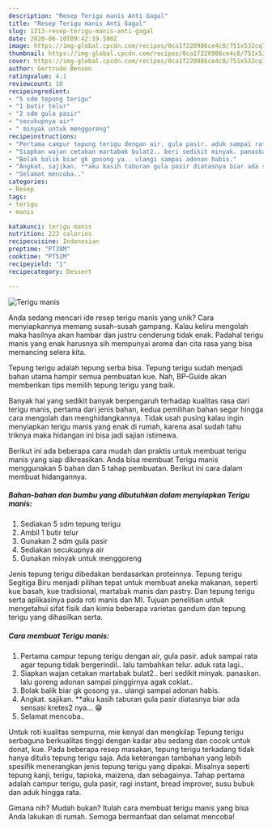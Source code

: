 ```yaml
---
description: "Resep Terigu manis Anti Gagal"
title: "Resep Terigu manis Anti Gagal"
slug: 1213-resep-terigu-manis-anti-gagal
date: 2020-06-10T09:42:19.590Z
image: https://img-global.cpcdn.com/recipes/0ca1f220986ce4c8/751x532cq70/terigu-manis-foto-resep-utama.jpg
thumbnail: https://img-global.cpcdn.com/recipes/0ca1f220986ce4c8/751x532cq70/terigu-manis-foto-resep-utama.jpg
cover: https://img-global.cpcdn.com/recipes/0ca1f220986ce4c8/751x532cq70/terigu-manis-foto-resep-utama.jpg
author: Gertrude Benson
ratingvalue: 4.1
reviewcount: 10
recipeingredient:
- "5 sdm tepung terigu"
- "1 butir telur"
- "2 sdm gula pasir"
- "secukupnya air"
- " minyak untuk menggoreng"
recipeinstructions:
- "Pertama campur tepung terigu dengan air, gula pasir. aduk sampai rata agar tepung tidak bergerindil.. lalu tambahkan telur. aduk rata lagi.."
- "Siapkan wajan cetakan martabak bulat2.. beri sedikit minyak. panaskan. lalu goreng adonan sampai pinggirnya agak coklat.."
- "Bolak balik biar gk gosong ya.. ulangi sampai adonan habis."
- "Angkat. sajikan. **aku kasih taburan gula pasir diatasnya biar ada sensasi kretes2 nya... 😁"
- "Selamat mencoba.."
categories:
- Resep
tags:
- terigu
- manis

katakunci: terigu manis 
nutrition: 223 calories
recipecuisine: Indonesian
preptime: "PT38M"
cooktime: "PT52M"
recipeyield: "1"
recipecategory: Dessert

---
```



![Terigu manis](https://img-global.cpcdn.com/recipes/0ca1f220986ce4c8/751x532cq70/terigu-manis-foto-resep-utama.jpg)

Anda sedang mencari ide resep terigu manis yang unik? Cara menyiapkannya memang susah-susah gampang. Kalau keliru mengolah maka hasilnya akan hambar dan justru cenderung tidak enak. Padahal terigu manis yang enak harusnya sih mempunyai aroma dan cita rasa yang bisa memancing selera kita.

Tepung terigu adalah tepung serba bisa. Tepung terigu sudah menjadi bahan utama hampir semua pembuatan kue. Nah, BP-Guide akan memberikan tips memilih tepung terigu yang baik.

Banyak hal yang sedikit banyak berpengaruh terhadap kualitas rasa dari terigu manis, pertama dari jenis bahan, kedua pemilihan bahan segar hingga cara mengolah dan menghidangkannya. Tidak usah pusing kalau ingin menyiapkan terigu manis yang enak di rumah, karena asal sudah tahu triknya maka hidangan ini bisa jadi sajian istimewa.


Berikut ini ada beberapa cara mudah dan praktis untuk membuat terigu manis yang siap dikreasikan. Anda bisa membuat Terigu manis menggunakan 5 bahan dan 5 tahap pembuatan. Berikut ini cara dalam membuat hidangannya.

<!--inarticleads1-->

##### Bahan-bahan dan bumbu yang dibutuhkan dalam menyiapkan Terigu manis:

1. Sediakan 5 sdm tepung terigu
1. Ambil 1 butir telur
1. Gunakan 2 sdm gula pasir
1. Sediakan secukupnya air
1. Gunakan  minyak untuk menggoreng


Jenis tepung terigu dibedakan berdasarkan proteinnya. Tepung terigu Segitiga Biru menjadi pilihan tepat untuk membuat aneka makanan, seperti kue basah, kue tradisional, martabak manis dan pastry. Dan tepung terigu serta aplikasinya pada roti manis dan MI. Tujuan penelitian untuk mengetahui sifat fisik dan kimia beberapa varietas gandum dan tepung terigu yang dihasilkan serta. 

<!--inarticleads2-->

##### Cara membuat Terigu manis:

1. Pertama campur tepung terigu dengan air, gula pasir. aduk sampai rata agar tepung tidak bergerindil.. lalu tambahkan telur. aduk rata lagi..
1. Siapkan wajan cetakan martabak bulat2.. beri sedikit minyak. panaskan. lalu goreng adonan sampai pinggirnya agak coklat..
1. Bolak balik biar gk gosong ya.. ulangi sampai adonan habis.
1. Angkat. sajikan. **aku kasih taburan gula pasir diatasnya biar ada sensasi kretes2 nya... 😁
1. Selamat mencoba..


Untuk roti kualitas sempurna, mie kenyal dan mengkilap Tepung terigu serbaguna berkualitas tinggi dengan kadar abu sedang dan cocok untuk donat, kue. Pada beberapa resep masakan, tepung terigu terkadang tidak hanya ditulis tepung terigu saja. Ada keterangan tambahan yang lebih spesifik menerangkan jenis tepung terigu yang dipakai. Misalnya seperti tepung kanji, terigu, tapioka, maizena, dan sebagainya. Tahap pertama adalah campur terigu, gula pasir, ragi instant, bread improver, susu bubuk dan aduk hingga rata. 

Gimana nih? Mudah bukan? Itulah cara membuat terigu manis yang bisa Anda lakukan di rumah. Semoga bermanfaat dan selamat mencoba!

